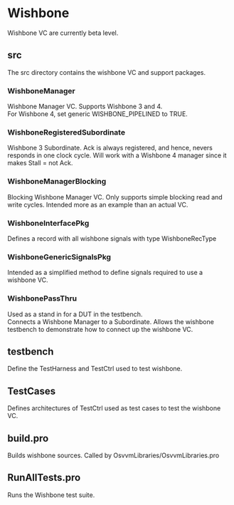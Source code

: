 # Wishbone
Wishbone VC are currently beta level.

## src
The src directory contains the wishbone VC and support packages.   

### WishboneManager
  Wishbone Manager VC.   Supports Wishbone 3 and 4.  
  For Wishbone 4, set generic WISHBONE_PIPELINED to TRUE.
  
### WishboneRegisteredSubordinate
  Wishbone 3 Subordinate.  Ack is always registered, and hence, nevers responds in one clock cycle.
  Will work with a Wishbone 4 manager since it makes Stall = not Ack.
  
### WishboneManagerBlocking
  Blocking Wishbone Manager VC. 
  Only supports simple blocking read and write cycles.
  Intended more as an example than an actual VC.
  
### WishboneInterfacePkg
  Defines a record with all wishbone signals with type WishboneRecType
  
### WishboneGenericSignalsPkg
  Intended as a simplified method to define signals required to use a wishbone VC.
  
### WishbonePassThru
  Used as a stand in for a DUT in the testbench.   
  Connects a Wishbone Manager to a Subordinate.
  Allows the wishbone testbench to demonstrate how to connect up the wishbone VC.
  
## testbench
  Define the TestHarness and TestCtrl used to test wishbone.
  
## TestCases
  Defines architectures of TestCtrl used as test cases to test the wishbone VC.
  
## build.pro
  Builds wishbone sources.   Called by OsvvmLibraries/OsvvmLibraries.pro
  
## RunAllTests.pro
  Runs the Wishbone test suite.